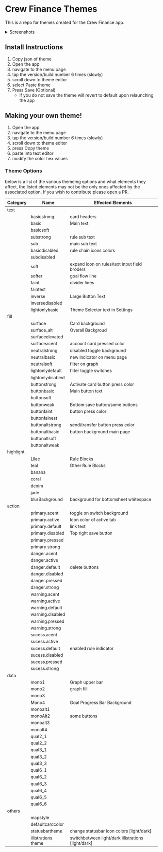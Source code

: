 # Crew Finance Themes

This is a repo for themes created for the Crew Finance app.

<details>
<summary>Screenshots</summary>

|AMOLED_Green | AMOLED_Salmon | AMOLED_Teal |
|--|--|--|
| ![alt](https://github.com/deathblade666/crew_themes/blob/7cbb41c8c2a9b7215f9eb80fed78b5ba8da6f9d1/screenshots/AMOLED_green.png)|![alt](https://github.com/deathblade666/crew_themes/blob/7cbb41c8c2a9b7215f9eb80fed78b5ba8da6f9d1/screenshots/AMOLED_salmon.png)|![alt](https://github.com/deathblade666/crew_themes/blob/7cbb41c8c2a9b7215f9eb80fed78b5ba8da6f9d1/screenshots/AMLOED_teal.png)|

|AMOLED_Yellow|AMOLED_Violet|AMOLED_Blue|
|--|--|--|
|![alt](https://github.com/deathblade666/crew_themes/blob/7cbb41c8c2a9b7215f9eb80fed78b5ba8da6f9d1/screenshots/AMOLED_yellow.png)|![alt](https://github.com/deathblade666/crew_themes/blob/7cbb41c8c2a9b7215f9eb80fed78b5ba8da6f9d1/screenshots/AMOLED_violet.png)|![alt](https://github.com/deathblade666/crew_themes/blob/85698a7e044f6880592611005c01689d6829aa77/screenshots/AMLOED_blue.png)|

|Mocha |Dracula | MonoChrome |
|--|--|--|
|![alt](https://github.com/deathblade666/crew_themes/blob/d7885b0a93b8a23cb97cc97dfefc918c327521c4/screenshots/mocha.png)|![alt](https://github.com/deathblade666/crew_themes/blob/d7885b0a93b8a23cb97cc97dfefc918c327521c4/screenshots/dracula.png)|![alt](https://github.com/deathblade666/crew_themes/blob/d7885b0a93b8a23cb97cc97dfefc918c327521c4/screenshots/monochrome.png)|

|Monzo|Purplish-Pink|
|--|--|
|![alt](https://github.com/deathblade666/crew_themes/blob/1c61c72e18d8d39e4b343b7f7377ee4fc2537100/screenshots/monzo.png)|![alt](https://github.com/deathblade666/crew_themes/blob/684b9e73ddcf449e72055ee891b3a716e28ae109/screenshots/purpleish_pink.png)|

</details>

## Install Instructions

1. Copy json of theme
2. Open the app
3. navigate to the menu page
4. tap the version/build number 6 times (slowly)
5. scroll down to theme editor
6. select Paste theme
7. Press Save (Optional)
   - if you do not save the theme will revert to default upon relaunching the app

## Making your own theme!

1. Open the app
2. navigate to the menu page
3. tap the version/build number 6 times (slowly)
4. scroll down to theme editor
5. press Copy theme
6. paste into text editor
7. modify the color hex values

### Theme Options

below is a list of the various themeing options and what elements they affect, the listed elements may not be the only ones affected by the associated option. If you wish to contribute please open a PR.

|Category|Name|Effected Elements|
|--|--|--|
|text|||
||basicstrong|card headers|
||basic|Main text|
||basicsoft||
||substrong|rule sub text|
||sub|main sub text|
||basicdisabled| rule chain icons colors|
||subdisabled||
||soft|expand icon on rules/text input field broders|
||softer|goal flow line|
||faint|divider lines|
||faintest||
||inverse|Large Button Text|
||inversedisabled||
||lightonlybasic|Theme Selector text in Settings|
|fill|||
||surface|Card background|
||surface_alt|Overall Backgroud|
||surfaceelevated||
||surfaceacent|account card pressed color|
||neutralstrong|disabled toggle background|
||neutralbasic|new indicator on menu page|
||neutralsoft|filter on graph|
||lightonlydefault|filter toggle switches|
||lightonlydisabled||
||buttonstrong|Activate card button press color|
||buttonbasic|Main button text|
||buttonsoft||
||buttonweak|Bottom save button/some buttons|
||buttonfaint|button press color|
||buttonfainest||
||buttonaltstrong|send/transfer button press color|
||buttonaltbasic|button background main page|
||buttonaltsoft||
||buttonaltweak||
|highlight|||
||Lilac|Rule Blocks|
||teal|Other Rule Blocks|
||banana||
||coral||
||denim||
||jade||
||blurBackground| background for bottomsheet whitespace|
|action|||
||primary.acent|toggle on switch background|
||primary.active|Icon color of active tab|
||primary.default|link text|
||primary.disabled|Top right save button|
||primary.pressed||
||primary.strong||
||danger.acent||
||danger.active||
||danger.default|delete buttons|
||danger.disabled||
||danger.pressed||
||danger.strong||
||warning.acent||
||warning.active||
||warning.default||
||warning.disabled||
||warning.pressed||
||warning.strong||
||sucess.acent||
||sucess.active||
||sucess.default|enabled rule indicator|
||sucess.disabled||
||sucess.pressed||
||sucess.strong||
|data|||
||mono1|Graph upper bar|
||mono2|graph fill|
||mono3||
||Mono4|Goal Progress Bar Background|
||monoalt1||
||monoAlt2|some buttons|
||monoalt3||
||monalt4||
||qual2_1||
||qual2_2||
||qual3_1||
||qual3_2||
||qual3_3||
||qual6_1||
||qual6_2||
||qual6_3||
||qual6_4||
||qual6_5||
||qual6_6||
|others|||
||mapstyle||
||defaultcardcolor||
||statusbartheme|change statusbar icon colors [light/dark]|
||illistrations theme|switchbetween light/dark illistrations [light/dark]|







